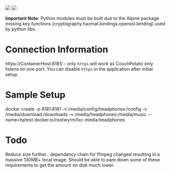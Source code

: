 [![](https://images.microbadger.com/badges/image/rootwyrm/tc_headphones.svg)](https://microbadger.com/images/rootwyrm/tc_headphones "Get your own image badge on microbadger.com") [![](https://images.microbadger.com/badges/version/rootwyrm/tc_headphones.svg)](https://microbadger.com/images/rootwyrm/tc_headphones "Get your own version badge on microbadger.com")

**Important Note**: Python modules must be _built_ due to the Alpine package missing key functions (cryptography.hazmat.bindings.openssl.binding) used by python libs.

# Connection Information
https://ContainerHost:8181/ - only `https` will work as CouchPotato only listens on one port. You can disable `https` in the application after initial setup.

# Sample Setup
docker create -p 8181:8181 -v /media/config/headphones:/config -v /media/download:/downloads -v /media/headphones:/media/music --name=hptest docker.io/rootwyrm/lxc-media:headphones

# Todo
Reduce size further.. dependency chain for ffmpeg changed resulting in a massive 130MB+ local image. Should be able to pare down some of these requirements to get the amount on disk much lower.
